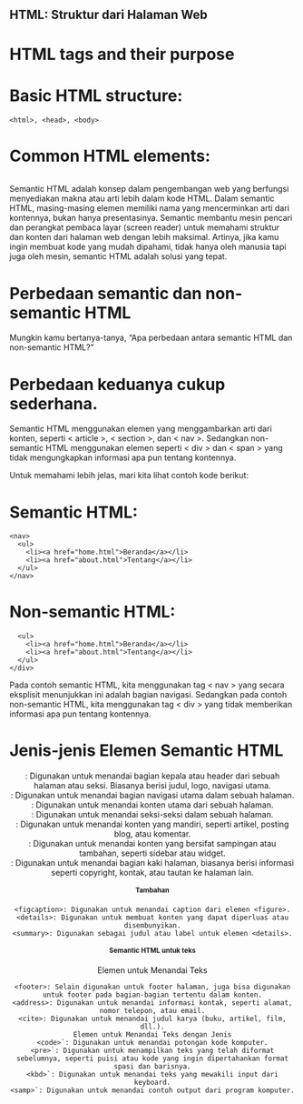 ## HTML: Struktur dari Halaman Web

# HTML tags and their purpose
# Basic HTML structure: 
``` <html>, <head>, <body> ```
# Common HTML elements: 
``` <h1>, <p>, <a>, <img>, <ul>, <ol>
```

Semantic HTML adalah konsep dalam pengembangan web yang berfungsi menyediakan makna atau arti lebih dalam kode HTML. Dalam semantic HTML, masing-masing elemen memiliki nama yang mencerminkan arti dari kontennya, bukan hanya presentasinya. Semantic membantu mesin pencari dan perangkat pembaca layar (screen reader) untuk memahami struktur dan konten dari halaman web dengan lebih maksimal.
Artinya,  jika kamu ingin membuat kode yang mudah dipahami, tidak hanya oleh manusia tapi juga oleh mesin, semantic HTML adalah solusi yang tepat.

# Perbedaan semantic dan non-semantic HTML
Mungkin kamu bertanya-tanya, “Apa perbedaan antara semantic HTML dan non-semantic HTML?”

# Perbedaan keduanya cukup sederhana.
Semantic HTML menggunakan elemen yang menggambarkan arti dari konten, seperti < article >, < section >, dan < nav >. Sedangkan non-semantic HTML menggunakan elemen seperti < div > dan < span > yang tidak mengungkapkan informasi apa pun tentang kontennya.

Untuk memahami lebih jelas, mari kita lihat contoh kode berikut:

# Semantic HTML:
```
<nav>
  <ul>
    <li><a href="home.html">Beranda</a></li>
    <li><a href="about.html">Tentang</a></li>
  </ul>
</nav>
```
# Non-semantic HTML:
```
  <ul>
    <li><a href="home.html">Beranda</a></li>
    <li><a href="about.html">Tentang</a></li>
  </ul>
</div>
```
Pada contoh semantic HTML, kita menggunakan tag < nav > yang secara eksplisit menunjukkan ini adalah bagian navigasi. Sedangkan pada contoh non-semantic HTML, kita menggunakan tag < div > yang tidak memberikan informasi apa pun tentang kontennya.

# Jenis-jenis Elemen Semantic HTML
<header>: Digunakan untuk menandai bagian kepala atau header dari sebuah halaman atau seksi. Biasanya berisi judul, logo, navigasi utama.
<nav>: Digunakan untuk menandai bagian navigasi utama dalam sebuah halaman.
<main>: Digunakan untuk menandai konten utama dari sebuah halaman.
<section>: Digunakan untuk menandai seksi-seksi dalam sebuah halaman.
<article>: Digunakan untuk menandai konten yang mandiri, seperti artikel, posting blog, atau komentar.
<aside>: Digunakan untuk menandai konten yang bersifat sampingan atau tambahan, seperti sidebar atau widget.
<footer>: Digunakan untuk menandai bagian kaki halaman, biasanya berisi informasi seperti copyright, kontak, atau tautan ke halaman lain.

# Tambahan
``` <figure>: Digunakan untuk menandai konten media (gambar, diagram) yang mungkin disertai dengan caption.
<figcaption>: Digunakan untuk menandai caption dari elemen <figure>.
<details>: Digunakan untuk membuat konten yang dapat diperluas atau disembunyikan.
<summary>: Digunakan sebagai judul atau label untuk elemen <details>.
```
# Semantic HTML untuk teks
Elemen untuk Menandai Teks 
``` <header>: Selain digunakan untuk header halaman, juga bisa digunakan untuk header pada bagian-bagian tertentu dalam konten.
<footer>: Selain digunakan untuk footer halaman, juga bisa digunakan untuk footer pada bagian-bagian tertentu dalam konten.
<address>: Digunakan untuk menandai informasi kontak, seperti alamat, nomor telepon, atau email.
<cite>: Digunakan untuk menandai judul karya (buku, artikel, film, dll.).
Elemen untuk Menandai Teks dengan Jenis
<code>`: Digunakan untuk menandai potongan kode komputer.
<pre>`: Digunakan untuk menampilkan teks yang telah diformat sebelumnya, seperti puisi atau kode yang ingin dipertahankan format spasi dan barisnya.
<kbd>`: Digunakan untuk menandai teks yang mewakili input dari keyboard.
<samp>`: Digunakan untuk menandai contoh output dari program komputer.
```